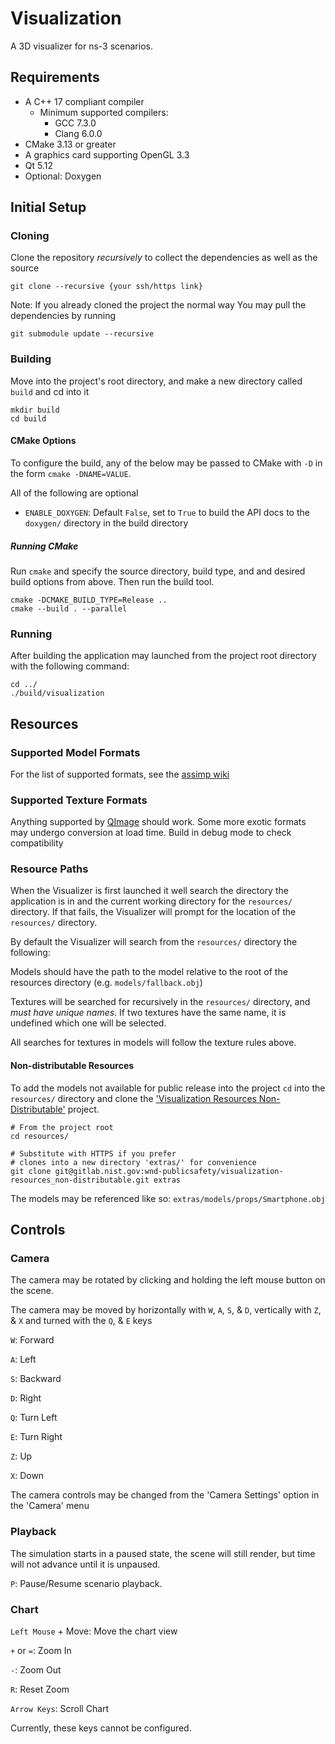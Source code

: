 # Visualization
A 3D visualizer for ns-3 scenarios.

## Requirements

* A C++ 17 compliant compiler
  * Minimum supported compilers:
    * GCC 7.3.0
    * Clang 6.0.0
* CMake 3.13 or greater
* A graphics card supporting OpenGL 3.3
* Qt 5.12
* Optional: Doxygen

## Initial Setup

### Cloning
Clone the repository _recursively_ to collect the dependencies as well as the source

```shell
git clone --recursive {your ssh/https link}
```

Note: If you already cloned the project the normal way
You may pull the dependencies by running

```shell
git submodule update --recursive
```

### Building
Move into the project's root directory, and make a new directory called `build` and cd into it
```shell
mkdir build
cd build
```

#### CMake Options
To configure the build, any of the below may be passed to CMake with `-D` in the form `cmake -DNAME=VALUE`.

All of the following are optional

* `ENABLE_DOXYGEN`: Default `False`, set to `True` to build the API docs to the `doxygen/` directory in the build directory

##### Running CMake

Run `cmake` and specify the source directory, build type, and and desired build options from above. Then run the build tool.
```shell
cmake -DCMAKE_BUILD_TYPE=Release ..
cmake --build . --parallel
```

### Running
After building the application may launched from the project root directory with the following command:
```shell
cd ../
./build/visualization
```

## Resources

### Supported Model Formats
For the list of supported formats, see the [assimp wiki](https://github.com/assimp/assimp#supported-file-formats)

### Supported Texture Formats
Anything supported by [QImage](https://doc.qt.io/qt-5/qimage.html) should work.
Some more exotic formats may undergo conversion at load time.
Build in debug mode to check compatibility

### Resource Paths
When the Visualizer is first launched it well search the directory the application is
in and the current working directory for the `resources/` directory.
If that fails, the Visualizer will prompt for the location of the `resources/` directory.

By default the Visualizer will search from the `resources/` directory the following:

Models should have the path to the model relative to the root of the resources directory
(e.g. `models/fallback.obj`)

Textures will be searched for recursively in the `resources/` directory, and _must have unique names_.
If two textures have the same name, it is undefined which one will be selected.

All searches for textures in models will follow the texture rules above.

#### Non-distributable Resources

To add the models not available for public release into the project `cd` into the `resources/`
directory and clone the
['Visualization Resources Non-Distributable'](https://gitlab.nist.gov/wnd-publicsafety/visualization-resources_non-distributable)
project.

```shell
# From the project root
cd resources/

# Substitute with HTTPS if you prefer
# clones into a new directory 'extras/' for convenience
git clone git@gitlab.nist.gov:wnd-publicsafety/visualization-resources_non-distributable.git extras
```

The models may be referenced like so: `extras/models/props/Smartphone.obj`

## Controls

### Camera
The camera may be rotated by clicking and holding the left mouse button on the scene.

The camera may be moved by horizontally with `W`, `A`, `S`, & `D`,
 vertically with `Z`, & `X` and turned with the `Q`, & `E` keys

`W`: Forward

`A`: Left

`S`: Backward

`D`: Right

`Q`: Turn Left

`E`: Turn Right

`Z`: Up

`X`: Down

The camera controls may be changed from the 'Camera Settings' option in the 'Camera' menu

### Playback
The simulation starts in a paused state, the scene will still render, but time will not advance until it is unpaused.

`P`: Pause/Resume scenario playback.

### Chart
`Left Mouse` + Move: Move the chart view

`+` or `=`: Zoom In

`-`: Zoom Out

`R`: Reset Zoom

`Arrow Keys`: Scroll Chart

Currently, these keys cannot be configured.
